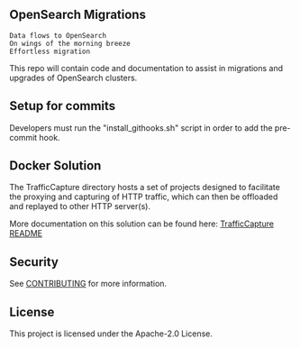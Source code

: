 ## OpenSearch Migrations

```
Data flows to OpenSearch
On wings of the morning breeze
Effortless migration
```

This repo will contain code and documentation to assist in migrations and upgrades of OpenSearch clusters.

## Setup for commits

Developers must run the "install_githooks.sh" script in order to add the pre-commit hook.

## Docker Solution

The TrafficCapture directory hosts a set of projects designed to facilitate the proxying and capturing of HTTP
traffic, which can then be offloaded and replayed to other HTTP server(s).

More documentation on this solution can be found here:
[TrafficCapture README](TrafficCapture/README.md)

## Security

See [CONTRIBUTING](CONTRIBUTING.md#security-issue-notifications) for more information.

## License

This project is licensed under the Apache-2.0 License.

